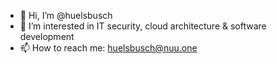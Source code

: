 - 👋 Hi, I’m @huelsbusch
- 👀 I’m interested in IT security, cloud architecture & software development
- 📫 How to reach me: huelsbusch@nuu.one
